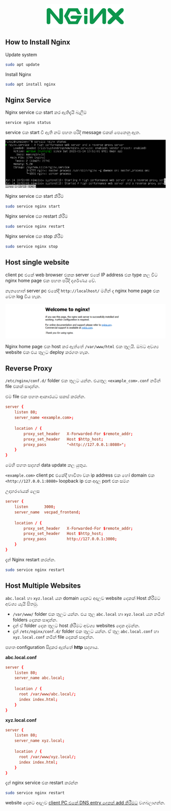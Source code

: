 <p align="center">
  <img src="../images/nginx/nginx_logo_250x75.png" />
</p>

## How to Install Nginx

Update system
```bash
sudo apt update
```

Install Nginx
```bash
sudo apt install nginx
```

## Nginx Service

Nginx service එක start කර ඇතිදැයි බැලීම
```bash
service nginx status
```

service එක start වී ඇති නම් පහත පරිදි message එකක් පෙනෙනු ඇත.

![nginx status](../images/nginx/nginx_status.png)

Nginx service එක start කිරීම
```bash
sudo service nginx start
```

Nginx service එක restart කිරීම
```bash
sudo service nginx restart
```

Nginx service එක stop කිරීම
```bash
sudo service nginx stop
```

## Host single website

client pc එකේ web browser එකක server එකේ IP address එක type කල විට nginx home page එක පහත පරිදි දර්ශණය වේ.

නැතහොත් server pc එකේදී `http://localhost/` මගින් ද nginx home page එක වෙත log විය හැක.

![nginx home page](../images/nginx/nginx_homepage.png)

Nginx home page එක host කර ඇත්තේ `/var/www/html` එක තුලයි. ඔබට අවශ්‍ය website එක එය තුලට deploy කරගත හැක.


## Reverse Proxy

`/etc/nginx/conf.d/` folder එක තුලට යන්න. එයතුල `<example_com>.conf` නමින් file එකක් සාදන්න.

එම file එක පහත ආකාරයට සකස් කරන්න.

```conf
server {
    listen 80;
    server_name <example.com>;

    location / {
        proxy_set_header   X-Forwarded-For $remote_addr;
        proxy_set_header   Host $http_host;
        proxy_pass         "<http://127.0.0.1:8080>";
    }
}
```

මෙහි පහත සදහන් data update කල යුතුය.

`<example.com>` client pc එකේදී භාවිතා වන ip address එක හෝ domain එක  \
`<http://127.0.0.1:8080>` loopback ip එක අදාල port එක සමග

උදාහරණයක් ලෙස
```conf
server {
    listen       3000;
    server_name  vecpad_frontend;

    location / {
        proxy_set_header   X-Forwarded-For $remote_addr;
        proxy_set_header   Host $http_host;
        proxy_pass         http://127.0.0.1:3000;
    }
}
```

දැන් Nginx restart කරන්න.
```bash
sudo service nginx restart
```

## Host Multiple Websites

`abc.local` හා `xyz.local` යන domain දෙකට අදාලව website දෙකක් Host කිරීමට අවශ්‍ය යැයි සිතමු. 

- `/var/www/` folder එක තුලට යන්න. එය තුල `abc.local` හා `xyz.local` යන නමින් folders දෙකක සාදන්න.
- දැන් ඒ folder දෙක තුලට host කිරීමට අවශ්‍ය websites දෙක දමන්න.
- දැන් `/etc/nginx/conf.d/` folder එක තුලට යන්න. ඒ තුල `abc.local.conf` හා `xyz.local.conf` නමින් file දෙකක් සාදන්න.

පහත configuration සිදුකර ඇත්තේ **http** සදහාය. 

**abc.local.conf** 
```conf
server {
    listen 80;
    server_name abc.local;

    location / {
      root /var/www/abc.local/;
      index index.html;
    }
}
```

**xyz.local.conf**
```conf
server {
    listen 80;
    server_name xyz.local;

    location / {
      root /var/www/xyz.local/;
      index index.html;
    }
}
```

දැන් nginx service එක restart කරන්න
```bash
sudo service nginx restart
```

website දෙකට අදාලව [client PC එකේ DNS entry දෙකක් add කිරීමට](setup_gitea.md/#client-pc-එකට-dns-entry-එකක්-add-කිරීම) වගබලාගන්න. 
